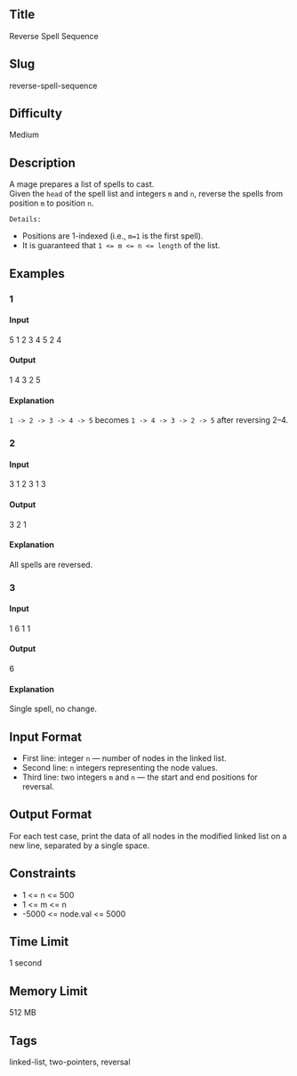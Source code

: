 ## Title
Reverse Spell Sequence

## Slug
reverse-spell-sequence

## Difficulty
Medium

## Description

A mage prepares a list of spells to cast.  
Given the `head` of the spell list and integers `m` and `n`, reverse the spells from position `m` to position `n`.

`Details:`
* Positions are 1-indexed (i.e., `m=1` is the first spell).
* It is guaranteed that `1 <= m <= n <= length` of the list.

## Examples

### 1

#### Input
5
1 2 3 4 5
2 4

#### Output
1 4 3 2 5

#### Explanation
`1 -> 2 -> 3 -> 4 -> 5` becomes `1 -> 4 -> 3 -> 2 -> 5` after reversing 2–4.

### 2

#### Input
3
1 2 3
1 3

#### Output
3 2 1

#### Explanation
All spells are reversed.

### 3

#### Input
1
6
1 1

#### Output
6

#### Explanation
Single spell, no change.

## Input Format
-   First line: integer `n` — number of nodes in the linked list.
-   Second line: `n` integers representing the node values.
-   Third line: two integers `m` and `n` — the start and end positions for reversal.

## Output Format
For each test case, print the data of all nodes in the modified linked list on a new line, separated by a single space.

## Constraints
- 1 <= n <= 500
- 1 <= m <= n
- -5000 <= node.val <= 5000

## Time Limit
1 second

## Memory Limit
512 MB

## Tags
linked-list, two-pointers, reversal
